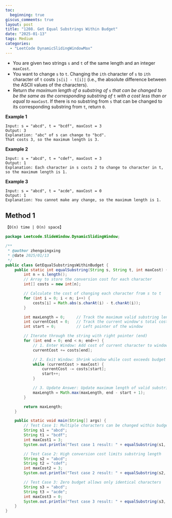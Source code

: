 ```yaml
---
toc:
  beginning: true
giscus_comments: true
layout: post
title: "1208. Get Equal Substrings Within Budget"
date: "2025-01-13"
tags: Medium
categories:
  - "LeetCode DynamicSlidingWindowMax"
---
```



- You are given two strings `s` and `t` of the same length and an integer `maxCost`.
- You want to change `s` to `t`. Changing the `ith` character of `s` to `ith` character of `t` costs `|s[i] - t[i]|` (i.e., the absolute difference between the ASCII values of the characters).
- Return *the maximum length of a substring of* `s` *that can be changed to be the same as the corresponding substring of* `t` *with a cost less than or equal to* `maxCost`. If there is no substring from `s` that can be changed to its corresponding substring from `t`, return `0`.

**Example 1**

```
Input: s = "abcd", t = "bcdf", maxCost = 3
Output: 3
Explanation: "abc" of s can change to "bcd".
That costs 3, so the maximum length is 3.
```

**Example 2**

```
Input: s = "abcd", t = "cdef", maxCost = 3
Output: 1
Explanation: Each character in s costs 2 to change to character in t,  so the maximum length is 1.
```

**Example 3**

```
Input: s = "abcd", t = "acde", maxCost = 0
Output: 1
Explanation: You cannot make any change, so the maximum length is 1.
```

## Method 1

```tex
【O(n) time | O(n) space】
```

```java
package Leetcode.SlideWindow.DynamicSlidingWindow;

/**
 * @author zhengxingxing
 * @date 2025/01/13
 */
public class GetEqualSubstringsWithinBudget {
    public static int equalSubstring(String s, String t, int maxCost) {
        int n = s.length();
        // Array to store the conversion cost for each character
        int[] costs = new int[n];

        // Calculate the cost of changing each character from s to t
        for (int i = 0; i < n; i++) {
            costs[i] = Math.abs(s.charAt(i) - t.charAt(i));
        }

        int maxLength = 0;     // Track the maximum valid substring length
        int currentCost = 0;   // Track the current window's total cost
        int start = 0;         // Left pointer of the window

        // Iterate through the string with right pointer (end)
        for (int end = 0; end < n; end++) {
            // 1. Enter Window: Add cost of current character to window
            currentCost += costs[end];

            // 2. Exit Window: Shrink window while cost exceeds budget
            while (currentCost > maxCost) {
                currentCost -= costs[start];
                start++;
            }

            // 3. Update Answer: Update maximum length of valid substring
            maxLength = Math.max(maxLength, end - start + 1);
        }

        return maxLength;
    }

    public static void main(String[] args) {
        // Test Case 1: Multiple characters can be changed within budget
        String s1 = "abcd";
        String t1 = "bcdf";
        int maxCost1 = 3;
        System.out.println("Test case 1 result: " + equalSubstring(s1, t1, maxCost1)); // Expected output: 3

        // Test Case 2: High conversion cost limits substring length
        String s2 = "abcd";
        String t2 = "cdef";
        int maxCost2 = 3;
        System.out.println("Test case 2 result: " + equalSubstring(s2, t2, maxCost2)); // Expected output: 1

        // Test Case 3: Zero budget allows only identical characters
        String s3 = "abcd";
        String t3 = "acde";
        int maxCost3 = 0;
        System.out.println("Test case 3 result: " + equalSubstring(s3, t3, maxCost3)); // Expected output: 1
    }
}
```





